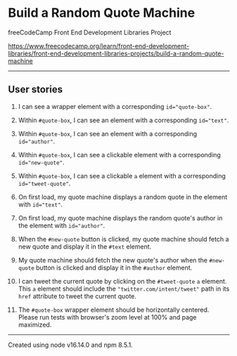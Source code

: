 # Build a Random Quote Machine

freeCodeCamp Front End Development Libraries Project

<https://www.freecodecamp.org/learn/front-end-development-libraries/front-end-development-libraries-projects/build-a-random-quote-machine>

---

## User stories

1. I can see a wrapper element with a corresponding `id="quote-box"`.

2. Within `#quote-box`, I can see an element with a corresponding `id="text"`.

3. Within `#quote-box`, I can see an element with a corresponding `id="author"`.

4. Within `#quote-box`, I can see a clickable element with a corresponding
   `id="new-quote"`.

5. Within `#quote-box`, I can see a clickable `a` element with a corresponding
   `id="tweet-quote"`.

6. On first load, my quote machine displays a random quote in the element with
   `id="text"`.

7. On first load, my quote machine displays the random quote's author in the
   element with `id="author"`.

8. When the `#new-quote` button is clicked, my quote machine should fetch a new
   quote and display it in the `#text` element.

9. My quote machine should fetch the new quote's author when the `#new-quote`
   button is clicked and display it in the `#author` element.

10. I can tweet the current quote by clicking on the `#tweet-quote` `a` element.
    This `a` element should include the `"twitter.com/intent/tweet"` path in its
    `href` attribute to tweet the current quote.

11. The `#quote-box` wrapper element should be horizontally centered. Please
    run tests with browser's zoom level at 100% and page maximized.

---

Created using node v16.14.0 and npm 8.5.1.
